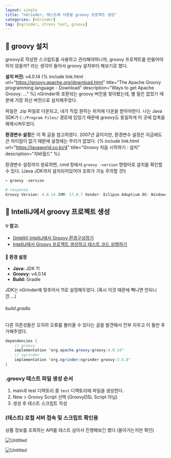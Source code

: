 ```yaml
---
layout: single
title: "nGrinder; 테스트에 사용할 groovy 프로젝트 생성"
categories: [nGrinder]
tag: [ngrinder, stress test, groovy]
---
```


## 🐛 groovy 설치
groovy로 작성한 스크립트를 사용하고 관리해야하니까, groovy 프로젝트를 만들어야하지 않을까? 라는 생각이 들어서 groovy 설치부터 해보기로 했다.

**설치 버전:** v4.0.14
{% include link.html
    url="https://groovy.apache.org/download.html"
    title="The Apache Groovy programming language - Download"
    description="Ways to get Apache Groovy: ..."
%}
nGrinder와 호환되는 groovy 버전을 찾아봤는데, 별 말은 없었기 때문에 가장 최신 버전으로 설치해주었다.


파일은 .zip 파일로 다운되고, 내가 직접 원하는 위치에 다운을 받아야한다. 나는 Java SDK가 `C:/Program Files/` 경로에 있었기 때문에 groovy도 동일하게 이 곳에 압축을 해제시켜두었다.

**환경변수 설정**은 이 쪽 글을 참고하였다. 2007년 글이지만, 환경변수 설정은 지금에도 큰 차이점이 없기 때문에 설정에는 무리가 없었다.
{% include link.html
    url="https://javaworld.co.kr/4"
    title="Groovy 처음 시작하기 : 설치"
    description="자바월드"
%}

환경변수 설정까지 완료하면, cmd 창에서 `groovy -version` 명령어로 설치를 확인할 수 있다. (Java JDK까지 설치되어있어야 조회가 가능 주의할 것!)

```powershell
> groovy -version

# response
Groovy Version: 4.0.14 JVM: 17.0.7 Vendor: Eclipse Adoptium OS: Windows 10
```

## 📁 IntelliJ에서 groovy 프로젝트 생성

<div class="notice">
    <h4> 💡 참고: </h4>
    <ul>
        <li>
            <a href="https://peterica.tistory.com/175"> [Intellij] IntelliJ에서 Groovy 환경구성하기 </a>
        </li>
        <li>
            <a href="https://xzio.tistory.com/1507"> IntelliJ에서 Groovy 프로젝트 생성하고 테스트 코드 실행하기 </a>
        </li>
    </ul>
</div>

<div class="notice">
<h4> 🔧 환경 설정 </h4>
    <ul>
        <li> <b>Java:</b> JDK 11 </li>
        <li> <b>Groovy:</b> v4.0.14 </li>
        <li> <b>Build:</b> Gradle </li>
    </ul>
</div>
JDK는 nGrinder에 맞추어서 11로 설정해두었다. (혹시 이것 때문에 뻑나면 안되니깐….)

###### build.gradle
다른 의존성들은 오히려 오류를 불러올 수 있다는 글을 발견해서 전부 지우고 이 둘만 추가해주었다.
```java
dependencies {
    // groovy
    implementation 'org.apache.groovy:groovy:4.0.14'
    // ngrinder
    implementation 'org.ngrinder:ngrinder-groovy:3.5.8'
}
```

### .groovy 테스트 파일 생성 순서

1. main과 test 디렉토리 중 `test` 디렉토리에 파일을 생성한다.
2. New > Groovy Script 선택 (GroovyDSL Script 아님)
3. 생성 후 테스트 스크립트 작성

### (테스트) 로컬 서버 접속 및 스크립트 확인용
상품 정보를 조회하는 API를 테스트 삼아서 진행해보긴 했다 (돌아가는지만 확인)
    
![Untitled](https://s3-us-west-2.amazonaws.com/secure.notion-static.com/8ad30eb7-8510-4c7b-963a-6ccb51e8f0bf/Untitled.png)
    
![Untitled](https://s3-us-west-2.amazonaws.com/secure.notion-static.com/0e92e777-c2b9-4870-bfa3-8f43b5e4b4af/Untitled.png)